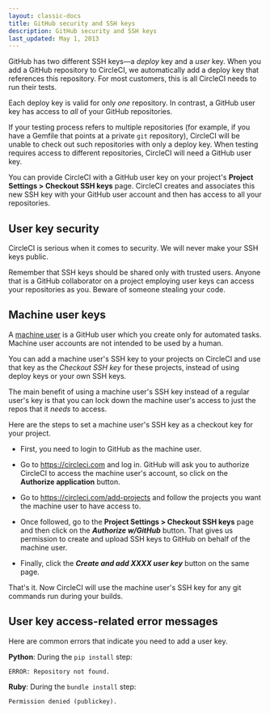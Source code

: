 ```yaml
---
layout: classic-docs
title: GitHub security and SSH keys
description: GitHub security and SSH keys
last_updated: May 1, 2013
---
```


GitHub has two different SSH keys&mdash;a _deploy_ key and a _user_ key.
When you add a GitHub repository to CircleCI, we automatically add a deploy
key that references this repository.
For most customers, this is all CircleCI needs to run their tests.

Each deploy key is valid for only _one_ repository.
In contrast, a GitHub user key has access to _all_ of your GitHub repositories.

If your testing process refers to multiple repositories
(for example, if you have a Gemfile that points at a  private `git` repository),
CircleCI will be unable to check out such repositories with only a deploy key.
When testing requires access to different repositories, CircleCI will need a GitHub user key.

You can provide CircleCI with a GitHub user key on your project's
**Project Settings > Checkout SSH keys** page.
CircleCI creates and associates this new SSH key with your GitHub user account
and then has access to all your repositories.

<h2 id="security">User key security</h2>

CircleCI is serious when it comes to security.
We will never make your SSH keys public.

Remember that SSH keys should be shared only with trusted users.
Anyone that is a GitHub collaborator on a project employing user keys
can access your repositories as you.
Beware of someone stealing your code.

<h2 id="machine-user-keys">Machine user keys</h2>

A [machine user](https://developer.github.com/guides/managing-deploy-keys/#machine-users) is a GitHub user which you create only for automated tasks. Machine user accounts are not intended to be used by a human.

You can add a machine user's SSH key to your projects on CircleCI and use that key as the *Checkout SSH key* for these projects, instead of using deploy keys or your own SSH keys.

The main benefit of using a machine user's SSH key instead of a regular user's key is that you can lock down the machine user's access to just the repos that it _needs_ to access.

Here are the steps to set a machine user's SSH key as a checkout key for your project.

- First, you need to login to GitHub as the machine user.

- Go to <https://circleci.com> and log in. GitHub will ask you to authorize CircleCI to access the machine user's account, so click on the **Authorize application** button.

- Go to <https://circleci.com/add-projects> and follow the projects you want the machine user to have access to.

- Once followed, go to the **Project Settings > Checkout SSH keys** page and then click on the ***Authorize w/GitHub*** button. That gives us permission to create and upload SSH keys to GitHub on behalf of the machine user.

- Finally, click the ***Create and add XXXX user key*** button on the same page.

That's it. Now CircleCI will use the machine user's SSH key for any git commands run during your builds.

<h2 id="error-messages">User key access-related error messages</h2>

Here are common errors that indicate you need to add a user key.

**Python**: During the `pip install` step:

```
ERROR: Repository not found.
```

**Ruby**: During the `bundle install` step:

```
Permission denied (publickey).
```
